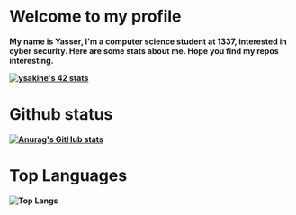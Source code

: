 <h1>Welcome to my profile</h1>
<b>      My name is Yasser, I'm a computer science student at 1337, interested in cyber security. Here are some stats about me. Hope you find my repos interesting.

[![ysakine's 42 stats](https://badge.mediaplus.ma/darkblue/ysakine)](https://github.com/oakoudad/badge42)
<h1>Github status</h1>

[![Anurag's GitHub stats](https://github-readme-stats.vercel.app/api?username=sixie17&theme=radical)](https://github.com/anuraghazra/github-readme-stats)

<h1>Top Languages</h1>

![Top Langs](https://github-readme-stats.vercel.app/api/top-langs/?username=sixie17&layout=compact&theme=radical)
